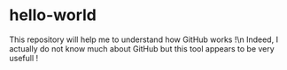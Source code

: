 # hello-world
This repository will help me to understand how GitHub works !\n
Indeed, I actually do not know much about GitHub but this tool appears to be very usefull !
